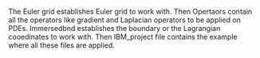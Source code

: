 The Euler grid establishes Euler grid to work with. Then Opertaors contain all the operators like gradient and Laplacian operators to be applied on PDEs. Immersedbnd establishes the boundary or the Lagrangian cooedinates to work with. Then IBM_project file contains the example where all these files are applied. 
